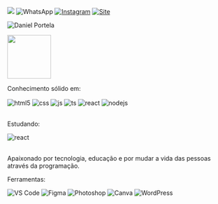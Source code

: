 <a href="https://www.linkedin.com/in/rafaella-ballerini-45875016a" target="_blank"><img src="https://img.shields.io/badge/-LinkedIn-%230077B5?style=for-the-badge&logo=linkedin&logoColor=white" target="_blank"></a> 
![WhatsApp](https://img.shields.io/badge/WhatsApp-25D366?style=for-the-badge&logo=whatsapp&logoColor=white)
[![Instagram](https://img.shields.io/badge/Instagram-E4405F?style=for-the-badge&logo=instagram&logoColor=white)](https://instagram.com/danielfront_)
[![Site](https://img.shields.io/badge/website-000000?style=for-the-badge&logo=About.me&logoColor=white)](https://danielfront.com.br)

![Daniel Portela](https://github-readme-stats.vercel.app/api?username=daniel-portela&show_icons=true&theme=dracula&count_private=true) 

<img height="100em" align="center" src="https://github-readme-stats.vercel.app/api/top-langs/?username=daniel-portela&layout=compact&langs_count=7&theme=omni"/>

Conhecimento sólido em:

<div style="display: inline_block">
  <img align="center" alt="html5" src="https://img.shields.io/badge/HTML5-E34F26?style=for-the-badge&logo=html5&logoColor=white" />
  <img align="center" alt="css" src="https://img.shields.io/badge/CSS3-1572B6?style=for-the-badge&logo=css3&logoColor=white" />
  <img align="center" alt="js" src="https://img.shields.io/badge/JavaScript-F7DF1E?style=for-the-badge&logo=javascript&logoColor=black" />
  <img align="center" alt="ts" src="https://img.shields.io/badge/GIT-E44C30?style=for-the-badge&logo=git&logoColor=white" />
  <img align="center" alt="react" src="https://img.shields.io/badge/Bootstrap-563D7C?style=for-the-badge&logo=bootstrap&logoColor=white" />
  <img align="center" alt="nodejs" src="https://img.shields.io/badge/Sass-CC6699?style=for-the-badge&logo=sass&logoColor=white" />
</div><br/>

Estudando:

<div style="display: inline_block">
  <img align="center" alt="react" src="https://img.shields.io/badge/React-20232A?style=for-the-badge&logo=react&logoColor=61DAFB" />
</div><br/>


Apaixonado por tecnologia, educação e por mudar a vida das pessoas através da programação.

Ferramentas:

![VS Code](https://img.shields.io/badge/VSCode-0078D4?style=for-the-badge&logo=visual%20studio%20code&logoColor=white)
![Figma](https://img.shields.io/badge/Figma-F24E1E?style=for-the-badge&logo=figma&logoColor=white)
![Photoshop](https://img.shields.io/badge/Adobe%20Photoshop-31A8FF?style=for-the-badge&logo=Adobe%20Photoshop&logoColor=black)
![Canva](https://img.shields.io/badge/Canva-%2300C4CC.svg?&style=for-the-badge&logo=Canva&logoColor=white)
![WordPress ](https://img.shields.io/badge/Wordpress-21759B?style=for-the-badge&logo=wordpress&logoColor=white)

